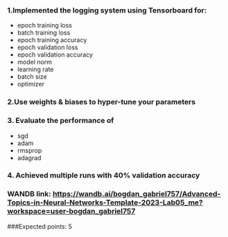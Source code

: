 ### 1.Implemented the logging system using Tensorboard for:
 - epoch training loss
 - batch training loss
 - epoch training accuracy
 - epoch validation loss
 - epoch validation accuracy
 - model norm
 - learning rate
 - batch size
 - optimizer
   
 ###  2.Use weights & biases to hyper-tune your parameters
 
 ### 3. Evaluate the performance of 
  - sgd
  - adam
  - rmsprop
  - adagrad
  
 ### 4. Achieved multiple runs with 40% validation accuracy

### WANDB link: https://wandb.ai/bogdan_gabriel757/Advanced-Topics-in-Neural-Networks-Template-2023-Lab05_me?workspace=user-bogdan_gabriel757
 
 ###Expected points: 5